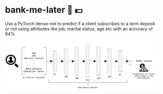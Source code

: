 # bank-me-later :bank: :dollar:
Use a PyTorch dense-net to predict if a client subscribes to a term deposit or not using
attributes like job, marital status, age etc with an accuracy of 94%

![](https://github.com/Mainakdeb/bank-me-later/blob/master/images/pipeline.png)
